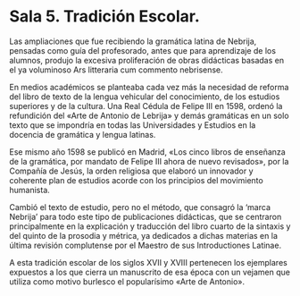 # Sala 5. Tradición Escolar.

Las ampliaciones que fue recibiendo la gramática latina de Nebrija, pensadas como guía del profesorado, antes que para aprendizaje de los alumnos, produjo la excesiva proliferación de obras didácticas basadas en el ya voluminoso Ars litteraria cum commento nebrisense. 

En medios académicos se planteaba cada vez más la necesidad de reforma del libro de texto de la lengua vehicular del conocimiento, de los estudios superiores y de la cultura. Una Real Cédula de Felipe III en 1598, ordenó la refundición del «Arte de Antonio de Lebrija» y demás gramáticas en un solo texto que se impondría en todas las Universidades y Estudios en la docencia de gramática y lengua latinas. 

Ese mismo año 1598 se publicó en Madrid, «Los cinco libros de enseñanza de la gramática, por mandato de Felipe III ahora de nuevo revisados», por la Compañía de Jesús, la orden religiosa que elaboró un innovador y coherente plan de estudios acorde con los principios del movimiento humanista. 

Cambió el texto de estudio, pero no el método, que consagró la ‘marca Nebrija’ para todo este tipo de publicaciones didácticas, que se centraron principalmente en la explicación y traducción del libro cuarto de la sintaxis y del quinto de la prosodia y métrica, ya dedicados a dichas materias en la última revisión complutense por el Maestro de sus Introductiones Latinae. 

A esta tradición escolar de los siglos XVII y XVIII pertenecen los ejemplares expuestos a los que cierra un manuscrito de esa época con un vejamen que utiliza como motivo burlesco el popularísimo «Arte de Antonio».


